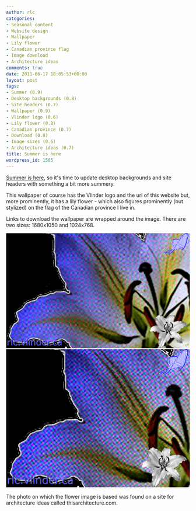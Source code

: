 ```yaml
---
author: rlc
categories:
- Seasonal content
- Website design
- Wallpaper
- Lily flower
- Canadian province flag
- Image download
- Architecture ideas
comments: true
date: 2011-06-17 18:05:53+00:00
layout: post
tags:
- Summer (0.9)
- Desktop backgrounds (0.8)
- Site headers (0.7)
- Wallpaper (0.9)
- Vlinder logo (0.6)
- Lily flower (0.8)
- Canadian province (0.7)
- Download (0.8)
- Image sizes (0.6)
- Architecture ideas (0.7)
title: Summer is here
wordpress_id: 1505
---
```


[Summer is here](http://en.wikipedia.org/wiki/Summer#Timing), so it's time to update desktop backgrounds and site headers with something a bit more summery.

This wallpaper of course has the Vlinder logo and the url of this website but, more prominently, it has a lily flower - which also figures prominently (but stylized) on the flag of the Canadian province I live in.

<!--more-->

Links to download the wallpaper are wrapped around the image. There are two sizes: 1680x1050 and 1024x768.

[![](/assets/2011/06/summer-wallpaper.png)](/assets/2011/06/summer-wallpaper.png)[![](/assets/2011/06/summer-wallpaper-small.png)](/assets/2011/06/summer-wallpaper-small.png)

The photo on which the flower image is based was found on a site for architecture ideas called thisarchitecture.com.